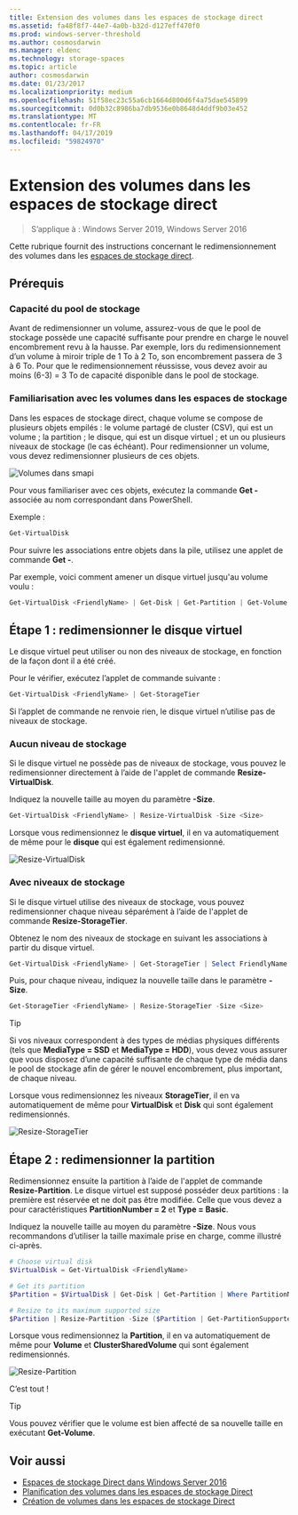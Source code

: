 ```yaml
---
title: Extension des volumes dans les espaces de stockage direct
ms.assetid: fa48f8f7-44e7-4a0b-b32d-d127eff470f0
ms.prod: windows-server-threshold
ms.author: cosmosdarwin
ms.manager: eldenc
ms.technology: storage-spaces
ms.topic: article
author: cosmosdarwin
ms.date: 01/23/2017
ms.localizationpriority: medium
ms.openlocfilehash: 51f58ec23c55a6cb1664d800d6f4a75dae545899
ms.sourcegitcommit: 0d0b32c8986ba7db9536e0b8648d4ddf9b03e452
ms.translationtype: MT
ms.contentlocale: fr-FR
ms.lasthandoff: 04/17/2019
ms.locfileid: "59824970"
---
```

# <a name="extending-volumes-in-storage-spaces-direct"></a>Extension des volumes dans les espaces de stockage direct
> S’applique à : Windows Server 2019, Windows Server 2016

Cette rubrique fournit des instructions concernant le redimensionnement des volumes dans les [espaces de stockage direct](storage-spaces-direct-overview.md).

## <a name="prerequisites"></a>Prérequis

### <a name="capacity-in-the-storage-pool"></a>Capacité du pool de stockage

Avant de redimensionner un volume, assurez-vous de que le pool de stockage possède une capacité suffisante pour prendre en charge le nouvel encombrement revu à la hausse. Par exemple, lors du redimensionnement d’un volume à miroir triple de 1 To à 2 To, son encombrement passera de 3 à 6 To. Pour que le redimensionnement réussisse, vous devez avoir au moins (6-3) = 3 To de capacité disponible dans le pool de stockage.

### <a name="familiarity-with-volumes-in-storage-spaces"></a>Familiarisation avec les volumes dans les espaces de stockage

Dans les espaces de stockage direct, chaque volume se compose de plusieurs objets empilés : le volume partagé de cluster (CSV), qui est un volume ; la partition ; le disque, qui est un disque virtuel ; et un ou plusieurs niveaux de stockage (le cas échéant). Pour redimensionner un volume, vous devez redimensionner plusieurs de ces objets.

![Volumes dans smapi](media/resize-volumes/volumes-in-smapi.png)

Pour vous familiariser avec ces objets, exécutez la commande **Get -** associée au nom correspondant dans PowerShell.

Exemple :

```PowerShell
Get-VirtualDisk
```

Pour suivre les associations entre objets dans la pile, utilisez une applet de commande **Get -**.

Par exemple, voici comment amener un disque virtuel jusqu'au volume voulu :

```PowerShell
Get-VirtualDisk <FriendlyName> | Get-Disk | Get-Partition | Get-Volume 
```

## <a name="step-1--resize-the-virtual-disk"></a>Étape 1 : redimensionner le disque virtuel

Le disque virtuel peut utiliser ou non des niveaux de stockage, en fonction de la façon dont il a été créé.

Pour le vérifier, exécutez l’applet de commande suivante :

```PowerShell
Get-VirtualDisk <FriendlyName> | Get-StorageTier 
```

Si l’applet de commande ne renvoie rien, le disque virtuel n’utilise pas de niveaux de stockage.

### <a name="no-storage-tiers"></a>Aucun niveau de stockage

Si le disque virtuel ne possède pas de niveaux de stockage, vous pouvez le redimensionner directement à l’aide de l'applet de commande **Resize-VirtualDisk**.

Indiquez la nouvelle taille au moyen du paramètre **-Size**.

```PowerShell
Get-VirtualDisk <FriendlyName> | Resize-VirtualDisk -Size <Size>
```

Lorsque vous redimensionnez le **disque virtuel**, il en va automatiquement de même pour le **disque** qui est également redimensionné.

![Resize-VirtualDisk](media/resize-volumes/Resize-VirtualDisk.gif)

### <a name="with-storage-tiers"></a>Avec niveaux de stockage

Si le disque virtuel utilise des niveaux de stockage, vous pouvez redimensionner chaque niveau séparément à l’aide de l'applet de commande **Resize-StorageTier**.

Obtenez le nom des niveaux de stockage en suivant les associations à partir du disque virtuel.

```PowerShell
Get-VirtualDisk <FriendlyName> | Get-StorageTier | Select FriendlyName
```

Puis, pour chaque niveau, indiquez la nouvelle taille dans le paramètre **-Size**.

```PowerShell
Get-StorageTier <FriendlyName> | Resize-StorageTier -Size <Size>
```

> [!TIP]
> Si vos niveaux correspondent à des types de médias physiques différents (tels que **MediaType = SSD** et **MediaType = HDD**), vous devez vous assurer que vous disposez d’une capacité suffisante de chaque type de média dans le pool de stockage afin de gérer le nouvel encombrement, plus important, de chaque niveau.

Lorsque vous redimensionnez les niveaux **StorageTier**, il en va automatiquement de même pour **VirtualDisk** et **Disk** qui sont également redimensionnés.

![Resize-StorageTier](media/resize-volumes/Resize-StorageTier.gif)

## <a name="step-2--resize-the-partition"></a>Étape 2 : redimensionner la partition

Redimensionnez ensuite la partition à l’aide de l'applet de commande **Resize-Partition**. Le disque virtuel est supposé posséder deux partitions : la première est réservée et ne doit pas être modifiée. Celle que vous devez a pour caractéristiques **PartitionNumber = 2** et **Type = Basic**.

Indiquez la nouvelle taille au moyen du paramètre **-Size**. Nous vous recommandons d’utiliser la taille maximale prise en charge, comme illustré ci-après.

```PowerShell
# Choose virtual disk
$VirtualDisk = Get-VirtualDisk <FriendlyName>

# Get its partition
$Partition = $VirtualDisk | Get-Disk | Get-Partition | Where PartitionNumber -Eq 2

# Resize to its maximum supported size 
$Partition | Resize-Partition -Size ($Partition | Get-PartitionSupportedSize).SizeMax
```

Lorsque vous redimensionnez la **Partition**, il en va automatiquement de même pour **Volume** et **ClusterSharedVolume** qui sont également redimensionnés.

![Resize-Partition](media/resize-volumes/Resize-Partition.gif)

C’est tout !

> [!TIP]
> Vous pouvez vérifier que le volume est bien affecté de sa nouvelle taille en exécutant **Get-Volume**.

## <a name="see-also"></a>Voir aussi

- [Espaces de stockage Direct dans Windows Server 2016](storage-spaces-direct-overview.md)
- [Planification des volumes dans les espaces de stockage Direct](plan-volumes.md)
- [Création de volumes dans les espaces de stockage Direct](create-volumes.md)
